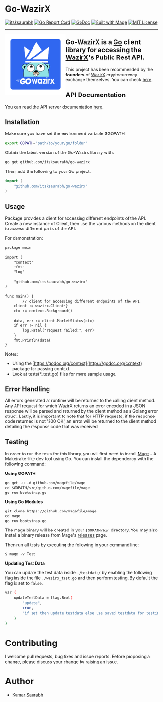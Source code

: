 # Go-WazirX
[![itsksaurabh](https://circleci.com/gh/itsksaurabh/go-wazirx.svg?style=shield)](https://circleci.com/gh/itsksaurabh/workflows/go-wazirx/tree/master)
[![Go Report Card](https://goreportcard.com/badge/github.com/itsksaurabh/go-wazirx)](https://goreportcard.com/report/github.com/itsksaurabh/go-wazirx)
[![GoDoc](https://godoc.org/github.com/itsksaurabh/go-wazirx?status.svg)](https://godoc.org/github.com/itsksaurabh/go-wazirx)
[![Built with Mage](https://magefile.org/badge.svg)](https://magefile.org)
[![MIT License](https://img.shields.io/github/license/itsksaurabh/go-wazirx?style=social)](https://github.com/itsksaurabh/go-wazirx/blob/master/LICENSE)
___

<img style="float:left;" width="200" src="./assets/logo.png"> 

## Go-WazirX is a [Go](http://golang.org/) client library for accessing the [WazirX](https://wazirx.com/)'s Public Rest API.
This project has been recommended by the **founders** of [WazirX](https://wazirx.com/) cryptocurrency exchange themselves. You can check [here](https://twitter.com/BuddhaSource/status/1239103029112012800).
## API Documentation
You can read the API server documentation [here](https://github.com/WazirX/wazirx-api).

## Installation

Make sure you have set the environment variable $GOPATH

```bash
export GOPATH="path/to/your/go/folder"
```

Obtain the latest version of the  Go-Wazirx library with:

```bash
go get github.com/itsksaurabh/go-wazirx
```

Then, add the following to your Go project:

```go
import (
	"github.com/itsksaurabh/go-wazirx"
)
```

## Usage
Package provides a client for accessing different endpoints of the API.
Create a new instance of Client, then use the various methods on the client to access different parts of the API.

For demonstration:
```
package main

import (
	"context"
	"fmt"
	"log"
	
	"github.com/itsksaurabh/go-wazirx"
)

func main() {
        // client for accessing different endpoints of the API
	client := wazirx.Client{}
	ctx := context.Background()

	data, err := client.MarketStatus(ctx)
	if err != nil {
		log.Fatal("request failed:", err)
	}
	fmt.Println(data)
}

  ```
Notes:
* Using the  [https://godoc.org/context](https://godoc.org/context) package for passing context.
* Look at tests(*_test.go) files for more sample usage.

## Error Handling

All errors generated at runtime will be returned to the calling client method. Any API request for which WazirX returns an error encoded in a JSON response will be parsed and returned by the client method as a Golang error struct. Lastly, it is important to note that for HTTP requests, if the response code returned is not '200 OK', an error will be returned to the client method detailing the response code that was received.

## Testing

In order to run the tests for this library, you will first need to install [Mage](https://magefile.org/) - A Make/rake-like dev tool using Go. You can install the dependency with the following command:

**Using GOPATH**

```
go get -u -d github.com/magefile/mage
cd $GOPATH/src/github.com/magefile/mage
go run bootstrap.go
```

**Using Go Modules**

```
git clone https://github.com/magefile/mage
cd mage
go run bootstrap.go
```
The mage binary will be created in your `$GOPATH/bin` directory.
You may also install a binary release from Mage's [releases](https://github.com/magefile/mage/releases) page.

Then run all tests by executing the following in your command line:
    
 	$ mage -v Test

**Updating Test Data**

You can update the test data inside `./testdata/` by enabling the following flag inside the file `./wazirx_test.go` and then perform testing. By default the flag is set to `false`.
```bash
var (
	updateTestData = flag.Bool(
		"update",
		true,
		"if set then update testdata else use saved testdata for testing.",
	)
)
```
# Contributing
I welcome pull requests, bug fixes and issue reports. Before proposing a change, please discuss your change by raising an issue.

# Author
<ul>
  <li><a href="https://in.linkedin.com/in/itsksaurabh">Kumar Saurabh</a></li>
</ul>
